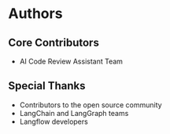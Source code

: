 # Authors

## Core Contributors

- AI Code Review Assistant Team

## Special Thanks

- Contributors to the open source community
- LangChain and LangGraph teams
- Langflow developers

